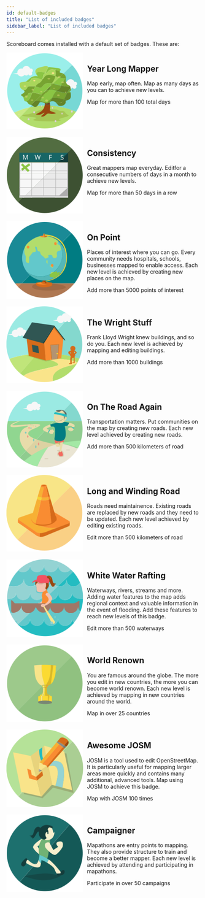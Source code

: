 ```yaml
---
id: default-badges
title: "List of included badges"
sidebar_label: "List of included badges"
---
```


Scoreboard comes installed with a default set of badges. These are:

<div style="display:flex; flex-direction:row; margin-bottom: 20px">
  <img src=../assets/img/15-1-graphic.svg width=200 style="flex: 0 1 auto"/>
  <div style="flex: 1; margin-left: 10px">
    <h2>Year Long Mapper</h2>
    <p>Map early, map often. Map as many days as you can to achieve new levels.</p>
    <p>Map for more than 100 total days</p>
  </div>
</div>

<div style="display:flex; flex-direction:row; margin-bottom: 20px">
  <img src=../assets/img/14-1-graphic.svg width=200 style="flex: 0 1 auto"/>
  <div style="flex: 1; margin-left: 10px">
    <h2>Consistency</h2>
    <p>Great mappers map everyday. Editfor a consecutive numbers of days in a month to achieve new levels.</p>
    <p>Map for more than 50 days in a row</p>
  </div>
</div>

<div style="display:flex; flex-direction:row; margin-bottom: 20px">
  <img src=../assets/img/3-1-graphic.svg width=200 style="flex: 0 1 auto"/>
  <div style="flex: 1; margin-left: 10px">
    <h2>On Point</h2>
    <p>Places of interest where you can go. Every community needs hospitals, schools, businesses mapped to enable access. Each new level is achieved by creating new places on the map.</p>
    <p>Add more than 5000 points of interest</p>
  </div>
</div>

<div style="display:flex; flex-direction:row; margin-bottom: 20px">
  <img src=../assets/img/4-1-graphic.svg width=200 style="flex: 0 1 auto"/>
  <div style="flex: 1; margin-left: 10px">
    <h2>The Wright Stuff</h2>
    <p>Frank Lloyd Wright knew buildings, and so do you. Each new level is achieved by mapping and editing buildings.</p>
    <p>Add more than 1000 buildings</p>
  </div>
</div>

<div style="display:flex; flex-direction:row; margin-bottom: 20px">
  <img src=../assets/img/6-1-graphic.svg width=200 style="flex: 0 1 auto"/>
  <div style="flex: 1; margin-left: 10px">
    <h2>On The Road Again</h2>
    <p>Transportation matters. Put communities on the map by creating new roads. Each new level achieved by creating new roads.</p>
    <p>Add more than 500 kilometers of road</p>
  </div>
</div>

<div style="display:flex; flex-direction:row; margin-bottom: 20px">
  <img src=../assets/img/7-1-graphic.svg width=200 style="flex: 0 1 auto"/>
  <div style="flex: 1; margin-left: 10px">
    <h2>Long and Winding Road</h2>
    <p>Roads need maintainence. Existing roads are replaced by new roads and they need to be updated. Each new level achieved by editing existing roads.</p>
    <p>Edit more than 500 kilometers of road</p>
  </div>
</div>

<div style="display:flex; flex-direction:row; margin-bottom: 20px">
  <img src=../assets/img/8-1-graphic.svg width=200 style="flex: 0 1 auto"/>
  <div style="flex: 1; margin-left: 10px">
    <h2>White Water Rafting</h2>
    <p>Waterways, rivers, streams and more. Adding water features to the map adds regional context and valuable information in the event of flooding. Add these features to reach new levels of this badge.</p>
    <p>Edit more than 500 waterways</p>
  </div>
</div>

<div style="display:flex; flex-direction:row; margin-bottom: 20px">
  <img src=../assets/img/9-1-graphic.svg width=200 style="flex: 0 1 auto"/>
  <div style="flex: 1; margin-left: 10px">
    <h2>World Renown</h2>
    <p>You are famous around the globe. The more you edit in new countries, the more you can become world renown. Each new level is achieved by mapping in new countries around the world.</p>
    <p>Map in over 25 countries</p>
  </div>
</div>

<div style="display:flex; flex-direction:row; margin-bottom: 20px">
  <img src=../assets/img/12-1-graphic.svg width=200 style="flex: 0 1 auto"/>
  <div style="flex: 1; margin-left: 10px">
    <h2>Awesome JOSM</h2>
    <p>JOSM is a tool used to edit OpenStreetMap. It is particularly useful for mapping larger areas more quickly and contains many additional, advanced tools. Map using JOSM to achieve this badge.</p>
    <p>Map with JOSM 100 times</p>
  </div>
</div>

<div style="display:flex; flex-direction:row; margin-bottom: 20px">
  <img src=../assets/img/13-1-graphic.svg width=200 style="flex: 0 1 auto"/>
  <div style="flex: 1; margin-left: 10px">
    <h2>Campaigner</h2>
    <p>Mapathons are entry points to mapping. They also provide structure to train and become a better mapper. Each new level is achieved by attending and participating in mapathons.</p>
    <p>Participate in over 50 campaigns</p>
  </div>
</div>